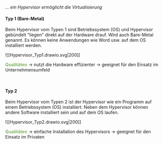 *... ein Hypervisor ermöglicht die Virtualisierung*

#### Typ 1 (Bare-Metal)
Beim Hypervisor vom Typen 1 sind Betriebssystem (OS) und Hypervisor gebündelt "liegen" direkt auf der Hardware drauf. Wird auch Bare-Metal genannt. Es können keine Anwendungen wie Word usw. auf dem OS installiert werden.


![[Hypervisor_Typ1.drawio.svg|200]]
 
<font style="color:82B366">**Qualitäten**</font>
-> nutzt die Hardware effizienter
-> geeignet für den Einsatz im Unternehmensumfeld

</br>

#### Typ 2
Beim Hypervisor vom Typen 2 ist der Hypervisor wie ein Programm auf einem Betriebssystem (OS) installiert. Neben dem Hypervisor können andere Software installiert sein und auf dem OS laufen.

![[Hypervisor_Typ2.drawio.svg|200]]

 <font style="color:82B366">**Qualitäten**</font>
-> einfache Installation des Hypervisors
-> geeignet für den Einsatz im Privaten 

